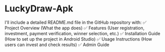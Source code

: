 # LuckyDraw-Apk
I'll include a detailed README.md file in the GitHub repository with:  ✅ Project Overview (What the app does) ✅ Features (User registration, investment, payment verification, winner selection, etc.) ✅ Installation Guide (How to set up the project in Android Studio) ✅ Usage Instructions (How users can invest and check results) ✅ Admin Guide
